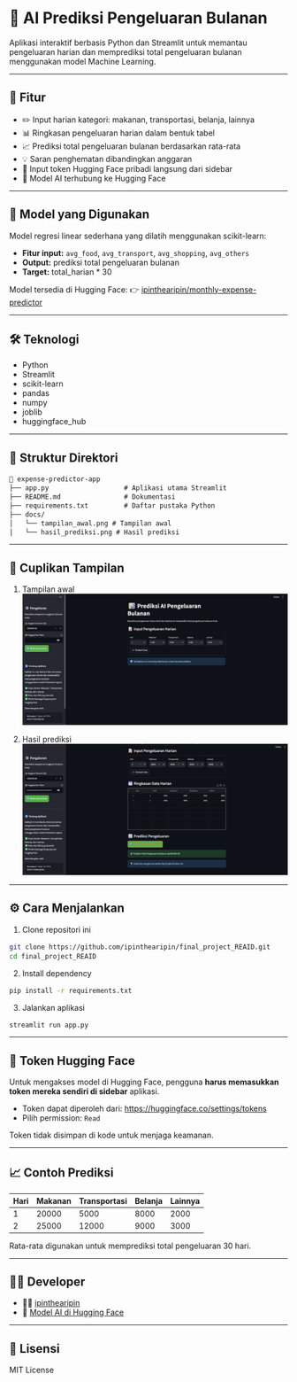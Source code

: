 # 💸 AI Prediksi Pengeluaran Bulanan

Aplikasi interaktif berbasis Python dan Streamlit untuk memantau pengeluaran harian dan memprediksi total pengeluaran bulanan menggunakan model Machine Learning.

---

## 🚀 Fitur

- ✏️ Input harian kategori: makanan, transportasi, belanja, lainnya
- 📊 Ringkasan pengeluaran harian dalam bentuk tabel
- 📈 Prediksi total pengeluaran bulanan berdasarkan rata-rata
- 💡 Saran penghematan dibandingkan anggaran
- 🔐 Input token Hugging Face pribadi langsung dari sidebar
- 🤖 Model AI terhubung ke Hugging Face

---

## 🧠 Model yang Digunakan

Model regresi linear sederhana yang dilatih menggunakan scikit-learn:

- **Fitur input:** `avg_food`, `avg_transport`, `avg_shopping`, `avg_others`
- **Output:** prediksi total pengeluaran bulanan
- **Target:** total_harian * 30

Model tersedia di Hugging Face:
👉 [ipinthearipin/monthly-expense-predictor](https://huggingface.co/ipinthearipin/monthly-expense-predictor)

---

## 🛠️ Teknologi

- Python
- Streamlit
- scikit-learn
- pandas
- numpy
- joblib
- huggingface_hub

---

## 📂 Struktur Direktori

```
📁 expense-predictor-app
├── app.py                   # Aplikasi utama Streamlit
├── README.md                # Dokumentasi
├── requirements.txt         # Daftar pustaka Python
├── docs/
│   └── tampilan_awal.png # Tampilan awal
│   └── hasil_prediksi.png # Hasil prediksi

```

---

## 📸 Cuplikan Tampilan

1. Tampilan awal
![screenshot](https://github.com/ipinthearipin/final_project_REAID/blob/main/docs/tampilan_awal.png)

2. Hasil prediksi
![screenshot](https://github.com/ipinthearipin/final_project_REAID/blob/main/docs/hasil_prediksi.png)

---

## ⚙️ Cara Menjalankan

1. Clone repositori ini

```bash
git clone https://github.com/ipinthearipin/final_project_REAID.git
cd final_project_REAID
```

2. Install dependency

```bash
pip install -r requirements.txt
```

3. Jalankan aplikasi

```bash
streamlit run app.py
```

---

## 🔑 Token Hugging Face

Untuk mengakses model di Hugging Face, pengguna **harus memasukkan token mereka sendiri di sidebar** aplikasi.

- Token dapat diperoleh dari: https://huggingface.co/settings/tokens
- Pilih permission: `Read`

Token tidak disimpan di kode untuk menjaga keamanan.

---

## 📈 Contoh Prediksi

| Hari | Makanan | Transportasi | Belanja | Lainnya |
|------|---------|--------------|---------|---------|
| 1    | 20000   | 5000         | 8000    | 2000    |
| 2    | 25000   | 12000        | 9000    | 3000    |

Rata-rata digunakan untuk memprediksi total pengeluaran 30 hari.

---

## 🙋‍♂️ Developer

- 👨‍💻 [ipinthearipin](https://huggingface.co/ipinthearipin)
- 🤖 [Model AI di Hugging Face](https://huggingface.co/ipinthearipin/monthly-expense-predictor)

---

## 🪪 Lisensi

MIT License
